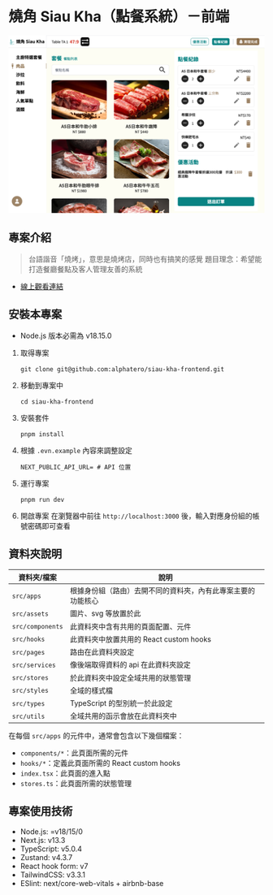 # 燒角 Siau Kha（點餐系統）－前端
![點餐頁面](https://raw.githubusercontent.com/alphatero/siau-kha-frontend/401fc66c96adbcc67cde2d83695eeffe23387e4d/siau-kha-demo-image.png)

## 專案介紹
> 台語諧音「燒烤」，意思是燒烤店，同時也有搞笑的感覺
> 題目理念：希望能打造餐廳餐點及客人管理友善的系統
- [線上觀看連結](https://siau-kha-frontend.vercel.app)

## 安裝本專案
- Node.js 版本必需為 v18.15.0
1. 取得專案
   ```
   git clone git@github.com:alphatero/siau-kha-frontend.git
   ```
2. 移動到專案中
   ```
   cd siau-kha-frontend
   ```
3. 安裝套件
   ```
   pnpm install
   ```
4. 根據 `.evn.example` 內容來調整設定
   ```
   NEXT_PUBLIC_API_URL= # API 位置
   ```
5. 運行專案
   ```
   pnpm run dev
   ```
6. 開啟專案
   在瀏覽器中前往 `http://localhost:3000` 後，輸入對應身份組的帳號密碼即可查看

## 資料夾說明
| 資料夾/檔案 | 說明 |
| --- | --- |
| `src/apps` | 根據身份組（路由）去開不同的資料夾，內有此專案主要的功能核心 |
| `src/assets` | 圖片、svg 等放置於此 |
| `src/components` | 此資料夾中含有共用的頁面配置、元件 |
| `src/hooks` | 此資料夾中放置共用的 React custom hooks |
| `src/pages` | 路由在此資料夾設定 |
| `src/services` | 像後端取得資料的 api 在此資料夾設定 |
| `src/stores` | 於此資料夾中設定全域共用的狀態管理 |
| `src/styles` | 全域的樣式檔 |
| `src/types` | TypeScript 的型別統一於此設定 |
| `src/utils` | 全域共用的函示會放在此資料夾中 |

在每個 `src/apps` 的元件中，通常會包含以下幾個檔案：
- `components/*`：此頁面所需的元件
- `hooks/*`：定義此頁面所需的 React custom hooks
- `index.tsx`：此頁面的進入點
- `stores.ts`：此頁面所需的狀態管理

## 專案使用技術
- Node.js: =v18/15/0
- Next.js: v13.3
- TypeScript: v5.0.4
- Zustand: v4.3.7
- React hook form: v7
- TailwindCSS: v3.3.1
- ESlint: next/core-web-vitals + airbnb-base
